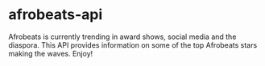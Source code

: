# afrobeats-api
Afrobeats is currently trending in award shows, social media and the diaspora. This API provides information on some of the top Afrobeats stars making the waves. Enjoy!
